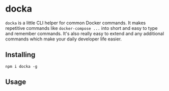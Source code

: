 # docka

`docka` is a little CLI helper for common Docker commands. It makes repetitive commands like `docker-compose ...` into short and easy to type and remember commands. It's also really easy to extend and any additional commands
which make your daily developer life easier.

## Installing

`npm i docka -g`

## Usage

